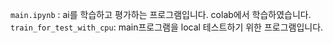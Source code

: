 ```main.ipynb``` : ai를 학습하고 평가하는 프로그램입니다. colab에서 학습하였습니다. 
```train_for_test_with_cpu```: main프로그램을 local 테스트하기 위한 프로그램입니다.
